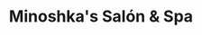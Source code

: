 ---
title: "Minoshka's Salón & Spa"
url: /antigua-guatemala/minoshkas-salon-und-spa/
shop: Friseur
---